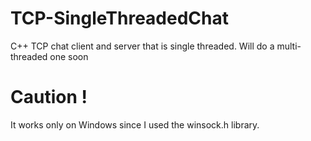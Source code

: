 # TCP-SingleThreadedChat
C++ TCP chat client and server that is single threaded. Will do a multi-threaded one soon

# Caution !
It works only on Windows since I used the winsock.h library.
